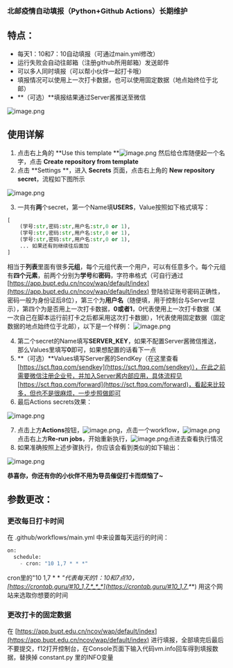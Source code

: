 ### 北邮疫情自动填报（Python+Github Actions）长期维护
## 特点：

- 每天1：10和7：10自动填报（可通过main.yml修改）
- 运行失败会自动往邮箱（注册github所用邮箱）发送邮件
- 可以多人同时填报（可以帮小伙伴一起打卡哦）
- 填报情况可以使用上一次打卡数据，也可以使用固定数据（地点始终位于北邮）
- **（可选）**填报结果通过Server酱推送至微信

![image.png](https://cdn.nlark.com/yuque/0/2021/png/567404/1628064209023-bbdceebb-87e7-4ca6-ac57-547da961c1e3.png#clientId=u261c98e9-d654-4&from=paste&height=371&id=u10561721&margin=%5Bobject%20Object%5D&name=image.png&originHeight=1516&originWidth=1077&originalType=binary&ratio=1&size=453600&status=done&style=none&taskId=u6303bc11-f11e-4a59-b778-21c40c6d2ef&width=263.5)
​

## 使用详解

1. 点击右上角的 **Use this template  **![image.png](https://cdn.nlark.com/yuque/0/2021/png/567404/1628065022255-80e778fc-97d3-4936-bfd1-874b4324d990.png#clientId=u261c98e9-d654-4&from=paste&height=51&id=ufcacae7d&margin=%5Bobject%20Object%5D&name=image.png&originHeight=82&originWidth=496&originalType=binary&ratio=1&size=7087&status=done&style=none&taskId=ue31904dd-37e3-41d2-b06b-98456b599b3&width=308) 然后给仓库随便起一个名字，点击 **Create repository from template**
1. 点击 **Settings **，进入 **Secrets** 页面，点击右上角的 **New repository secret**，流程如下图所示

![image.png](https://cdn.nlark.com/yuque/0/2021/png/567404/1628065535109-af374281-31ec-4244-8c77-f6dfc2b6c779.png#clientId=u261c98e9-d654-4&from=paste&height=433&id=u822bfcbe&margin=%5Bobject%20Object%5D&name=image.png&originHeight=675&originWidth=1264&originalType=binary&ratio=1&size=82055&status=done&style=none&taskId=u8ea35f0e-45a6-47fd-82c2-a04317c9a4e&width=811)

3. 一共有**两**个secret，第一个Name填**USERS**，Value按照如下格式填写：
```python
[
    (学号:str,密码:str,用户名:str,0 or 1),
    (学号:str,密码:str,用户名:str,0 or 1),
    (学号:str,密码:str,用户名:str,0 or 1),
    ... 如果还有则继续往后面加
]
```
相当于**列表**里面有很多**元组**，每个元组代表一个用户，可以有任意多个。每个元组有**四个元素**，前两个分别为**学号**和**密码**，字符串格式（可自行通过 [https://app.bupt.edu.cn/ncov/wap/default/index](https://app.bupt.edu.cn/ncov/wap/default/index) 登陆验证账号密码正确性，密码一般为身份证后8位），第三个为**用户名**（随便填，用于控制台与Server显示），第四个为是否用上一次打卡数据，**0或者1**，0代表使用上一次打卡数据（某一次自己在脚本运行前打卡之后都采用这次打卡数据），1代表使用固定数据（固定数据的地点始终位于北邮），以下是一个样例：
![image.png](https://cdn.nlark.com/yuque/0/2021/png/567404/1628066635601-48a9812f-4c82-4a50-9b1c-dcbd09943de7.png#clientId=u261c98e9-d654-4&from=paste&height=247&id=ub0a210e5&margin=%5Bobject%20Object%5D&name=image.png&originHeight=311&originWidth=386&originalType=binary&ratio=1&size=14325&status=done&style=none&taskId=u51450016-6564-45a1-aa6c-81cc0109419&width=307)

4. 第二个secret的Name填写**SERVER_KEY**，如果不配置Server酱微信推送，那么Values里填写**0**即可，如果想配置的话看下一点
4. **（可选）**Values填写Server酱的SendKey（在这里查看 [https://sct.ftqq.com/sendkey](https://sct.ftqq.com/sendkey)），在此之前需要微信注册企业号，并加入Server酱内部应用，具体流程见 [https://sct.ftqq.com/forward](https://sct.ftqq.com/forward)，看起来比较多，但也不是很麻烦，一步步照做即可
4. 最后Actions secrets效果：

![image.png](https://cdn.nlark.com/yuque/0/2021/png/567404/1628067489437-8e6c6d8a-c398-4f16-ba88-88f90e42156a.png#clientId=u261c98e9-d654-4&from=paste&height=407&id=u716694af&margin=%5Bobject%20Object%5D&name=image.png&originHeight=591&originWidth=935&originalType=binary&ratio=1&size=49124&status=done&style=none&taskId=u2a2581e4-777a-4b7b-be9f-57e034c7cd1&width=643.5)

7. 点击上方**Actions**按钮，![image.png](https://cdn.nlark.com/yuque/0/2021/png/567404/1628067577883-6fbb1950-88fe-494b-b38f-da7438740d99.png#clientId=u261c98e9-d654-4&from=paste&height=38&id=u0f26024e&margin=%5Bobject%20Object%5D&name=image.png&originHeight=71&originWidth=934&originalType=binary&ratio=1&size=8530&status=done&style=none&taskId=ud68c9423-d399-41f2-93ac-54097fea5b3&width=505)，点击一个workflow，![image.png](https://cdn.nlark.com/yuque/0/2021/png/567404/1628067659877-d1990ae6-6031-4028-afb0-3b38e7a184fc.png#clientId=u261c98e9-d654-4&from=paste&height=204&id=uaf407981&margin=%5Bobject%20Object%5D&name=image.png&originHeight=381&originWidth=1282&originalType=binary&ratio=1&size=38893&status=done&style=none&taskId=u59c7092a-1f67-468f-a197-7a145466229&width=685)点击右上方**Re-run jobs**，开始重新执行，![image.png](https://cdn.nlark.com/yuque/0/2021/png/567404/1628067788251-2ba71911-b151-480a-86a9-c3cb25428753.png#clientId=u261c98e9-d654-4&from=paste&height=134&id=u6fe50fa6&margin=%5Bobject%20Object%5D&name=image.png&originHeight=267&originWidth=413&originalType=binary&ratio=1&size=8528&status=done&style=none&taskId=ud3041661-eef0-4178-adb1-5fa058e434b&width=206.5)点进去查看执行情况
7. 如果准确按照上述步骤执行，你应该会看到类似的如下输出：

![image.png](https://cdn.nlark.com/yuque/0/2021/png/567404/1628067954640-601edcb5-dd94-451a-b5f1-d05ede59958f.png#clientId=u261c98e9-d654-4&from=paste&height=538&id=u45e21369&margin=%5Bobject%20Object%5D&name=image.png&originHeight=868&originWidth=1311&originalType=binary&ratio=1&size=139021&status=done&style=none&taskId=u7b6cdc09-5f62-433f-b696-7dc29d6443d&width=812.5)
​

**恭喜你，你还有你的小伙伴不用为导员催促打卡而烦恼了~**
**​**

## 参数更改：
### 更改每日打卡时间
在 .github/workflows/main.yml 中来设置每天运行的时间：
```python
on:
  schedule:
    - cron: "10 1,7 * * *"
```
cron里的"10 1,7 * * *"代表每天的1：10和7点10，[https://crontab.guru/#10_1,7_*_*_*](https://crontab.guru/#10_1,7_*_*_*) 用这个网站来选取你想要的时间
### 更改打卡的固定数据
在 [https://app.bupt.edu.cn/ncov/wap/default/index](https://app.bupt.edu.cn/ncov/wap/default/index) 进行填报，全部填完后最后不要提交，f12打开控制台，在Console页面下输入代码vm.info回车得到填报数据，替换掉 constant.py 里的INFO变量
​

​

